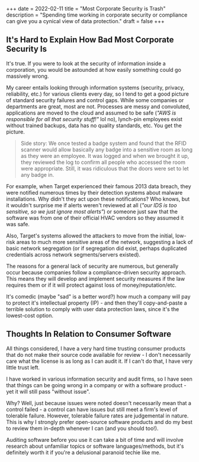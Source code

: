 +++
date = 2022-02-11
title = "Most Corporate Security is Trash"
description = "Spending time working in corporate security or compliance can give you a cynical view of data protection."
draft = false
+++

## It's Hard to Explain How Bad Most Corporate Security Is

It's true. If you were to look at the security of information inside a corporation, you would be astounded at how easily something could go massively wrong.

My career entails looking through information systems (security, privacy, reliability, etc.) for various clients every day, so I tend to get a good picture of standard security failures and control gaps. While some companies or departments are great, most are not. Processes are messy and convoluted, applications are moved to the cloud and assumed to be safe (*"AWS is responsible for all that security stuff!"* lol no), lynch-pin employees exist without trained backups, data has no quality standards, etc. You get the picture.

> Side story: We once tested a badge system and found that the RFID scanner would allow basically any badge into a sensitive room as long as they were an employee. It was logged and when we brought it up, they reviewed the log to confirm all people who accessed the room were appropriate. Still, it was ridiculous that the doors were set to let any badge in.

For example, when Target experienced their famous 2013 data breach, they were notified numerous times by their detection systems about malware installations. Why didn't they act upon these notifications? Who knows, but it wouldn't surprise me if alerts weren't reviewed at all (*"our IDS is too sensitive, so we just ignore most alerts"*) or someone just saw that the software was from one of their official HVAC vendors so they assumed it was safe.

Also, Target's systems allowed the attackers to move from the initial, low-risk areas to much more sensitive areas of the network, suggesting a lack of basic network segregation (or if segregation did exist, perhaps duplicated credentials across network segments/servers existed).

The reasons for a general lack of security are numerous, but generally occur because companies follow a compliance-driven security approach. This means they will develop and implement security measures if the law requires them or if it will protect against loss of money/reputation/etc.

It's comedic (maybe "sad" is a better word?) how much a company will pay to protect it's intellectual property (IP) - and then they'll copy-and-paste a terrible solution to comply with user data protection laws, since it's the lowest-cost option.

## Thoughts In Relation to Consumer Software

All things considered, I have a very hard time trusting consumer products that do not make their source code available for review - I don't necessarily care what the license is as long as I can audit it. If I can't do that, I have very little trust left.

I have worked in various information security and audit firms, so I have seen that things can be going wrong in a company or with a software product - yet it will still pass "without issue".

Why? Well, just because issues were noted doesn't necessarily mean that a control failed - a control can have issues but still meet a firm's level of tolerable failure. However, tolerable failure rates are judgemental in nature. This is why I strongly prefer open-source software products and do my best to review them in-depth whenever I can (and you should too!).

Auditing software before you use it can take a bit of time and will involve research about unfamiliar topics or software languages/methods, but it's definitely worth it if you're a delusional paranoid techie like me.
